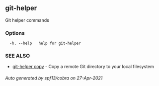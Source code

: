 ## git-helper

Git helper commands

### Options

```
  -h, --help   help for git-helper
```

### SEE ALSO

* [git-helper copy](git-helper_copy.md)	 - Copy a remote Git directory to your local filesystem

###### Auto generated by spf13/cobra on 27-Apr-2021
